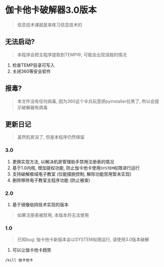 # 伽卡他卡破解器3.0版本

> 信息技术课就是来练习信息技术的

## 无法启动?

> 本程序会把主程序提取到TEMP中, 可能会出现误报的情况

1. 检查TEMP目录可写入
2. 关闭360等安全软件

## 报毒?

> 本文件没有任何病毒, 因为360这个伞兵玩意把pyinstaller拉黑了, 所以会提示破解器有病毒

## 更新日记

> 虽然机房没了, 但是本程序仍然保留

### 3.0

1. 更换实现方法, 以解决机房管理助手禁用注册表的情况
2. 基于1.0内核, 增加提权功能, 防止伽卡他卡使用`SYSTEM`权限进行运行
3. 支持破解极域电子教室 (仅能摆脱控制, 解除功能禁用暂未实现)
4. 删除移除电子教室主程序功能 (防止被查)

### 2.0

1. 基于镜像劫持技术实现的版本

> 如果注册表被禁用, 本版本将无法使用

### 1.0

> 已知bug: 伽卡他卡新版本会以SYSTEM权限运行, 请使用3.0版本破解

1. 可以让伽卡他卡趋势

```
/kill 伽卡他卡
```
